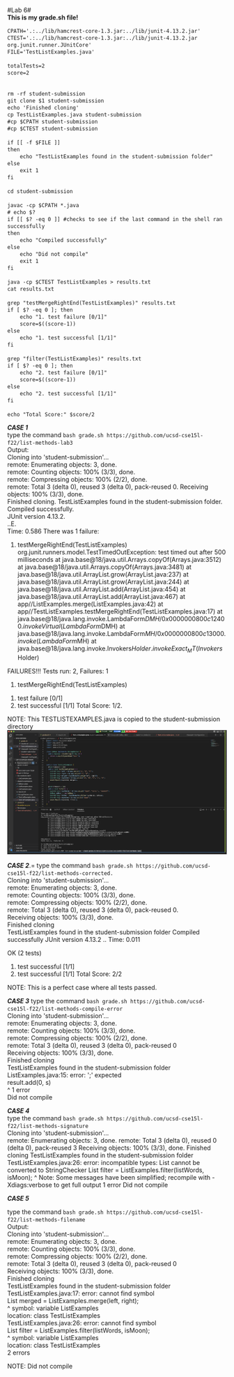 #Lab 6#  
**This is my grade.sh file!** 
```
CPATH='.:../lib/hamcrest-core-1.3.jar:../lib/junit-4.13.2.jar'
CTEST='.:../lib/hamcrest-core-1.3.jar:../lib/junit-4.13.2.jar org.junit.runner.JUnitCore'
FILE='TestListExamples.java'

totalTests=2
score=2


rm -rf student-submission
git clone $1 student-submission
echo 'Finished cloning'
cp TestListExamples.java student-submission
#cp $CPATH student-submission
#cp $CTEST student-submission

if [[ -f $FILE ]]
then
    echo "TestListExamples found in the student-submission folder"
else
    exit 1
fi

cd student-submission

javac -cp $CPATH *.java
# echo $?
if [[ $? -eq 0 ]] #checks to see if the last command in the shell ran successfully
then 
    echo "Compiled successfully"
else
    echo "Did not compile"
    exit 1
fi

java -cp $CTEST TestListExamples > results.txt
cat results.txt

grep "testMergeRightEnd(TestListExamples)" results.txt 
if [ $? -eq 0 ]; then
    echo "1. test failure [0/1]"
    score=$((score-1))
else
    echo "1. test successful [1/1]"
fi

grep "filter(TestListExamples)" results.txt 
if [ $? -eq 0 ]; then
    echo "2. test failure [0/1]"
    score=$((score-1))
else
    echo "2. test successful [1/1]"
fi

echo "Total Score:" $score/2
```  
***CASE 1***  
type the command ```bash grade.sh https://github.com/ucsd-cse15l-f22/list-methods-lab3```  
Output:  
Cloning into 'student-submission'...  
remote: Enumerating objects: 3, done.  
remote: Counting objects: 100% (3/3), done.  
remote: Compressing objects: 100% (2/2), done.  
remote: Total 3 (delta 0), reused 3 (delta 0), pack-reused 0. 
Receiving objects: 100% (3/3), done.   
Finished cloning. 
TestListExamples found in the student-submission folder. 
Compiled successfully.  
JUnit version 4.13.2.  
..E.  
Time: 0.586 
There was 1 failure:
1) testMergeRightEnd(TestListExamples)
org.junit.runners.model.TestTimedOutException: test timed out after 500 milliseconds
        at java.base@18/java.util.Arrays.copyOf(Arrays.java:3512)
        at java.base@18/java.util.Arrays.copyOf(Arrays.java:3481)
        at java.base@18/java.util.ArrayList.grow(ArrayList.java:237)
        at java.base@18/java.util.ArrayList.grow(ArrayList.java:244)
        at java.base@18/java.util.ArrayList.add(ArrayList.java:454)
        at java.base@18/java.util.ArrayList.add(ArrayList.java:467)
        at app//ListExamples.merge(ListExamples.java:42)
        at app//TestListExamples.testMergeRightEnd(TestListExamples.java:17)
        at java.base@18/java.lang.invoke.LambdaForm$DMH/0x0000000800c12400.invokeVirtual(LambdaForm$DMH)
        at java.base@18/java.lang.invoke.LambdaForm$MH/0x0000000800c13000.invoke(LambdaForm$MH)
        at java.base@18/java.lang.invoke.Invokers$Holder.invokeExact_MT(Invokers$Holder)

FAILURES!!!
Tests run: 2,  Failures: 1

1) testMergeRightEnd(TestListExamples)
1. test failure [0/1]
2. test successful [1/1]
Total Score: 1/2. 

NOTE: This TESTLISTEXAMPLES.java  is copied to the student-submission directory
![TestCopied](copied-student-submission.png)

***CASE 2***.= 
type the command ```bash grade.sh https://github.com/ucsd-cse15l-f22/list-methods-corrected.```  
Cloning into 'student-submission'...  
remote: Enumerating objects: 3, done.    
remote: Counting objects: 100% (3/3), done.      
remote: Compressing objects: 100% (2/2), done.       
remote: Total 3 (delta 0), reused 3 (delta 0), pack-reused 0.     
Receiving objects: 100% (3/3), done.      
Finished cloning     
TestListExamples found in the student-submission folder 
Compiled successfully 
JUnit version 4.13.2 
.. 
Time: 0.011 
 
OK (2 tests)  

1. test successful [1/1] 
2. test successful [1/1] 
Total Score: 2/2 

NOTE: This is a perfect case where all tests passed. 


***CASE 3*** 
type the command ```bash grade.sh https://github.com/ucsd-cse15l-f22/list-methods-compile-error```      
Cloning into 'student-submission'...    
remote: Enumerating objects: 3, done.    
remote: Counting objects: 100% (3/3), done.    
remote: Compressing objects: 100% (2/2), done.    
remote: Total 3 (delta 0), reused 3 (delta 0), pack-reused 0   
Receiving objects: 100% (3/3), done.    
Finished cloning   
TestListExamples found in the student-submission folder     
ListExamples.java:15: error: ';' expected    
        result.add(0, s)     
                        ^ 
1 error   
Did not compile   

***CASE 4***   
type the command ```bash grade.sh https://github.com/ucsd-cse15l-f22/list-methods-signature```   
Cloning into 'student-submission'...  
remote: Enumerating objects: 3, done. 
remote: Total 3 (delta 0), reused 0 (delta 0), pack-reused 3 
Receiving objects: 100% (3/3), done. 
Finished cloning 
TestListExamples found in the student-submission folder 
TestListExamples.java:26: error: incompatible types: List<String> cannot be converted to StringChecker 
    List<String> filter = ListExamples.filter(listWords, isMoon); 
                                              ^
Note: Some messages have been simplified; recompile with -Xdiags:verbose to get full output 
1 error 
Did not compile 

***CASE 5*** 

type the command ```bash grade.sh https://github.com/ucsd-cse15l-f22/list-methods-filename```   
Output:    
Cloning into 'student-submission'...    
remote: Enumerating objects: 3, done.    
remote: Counting objects: 100% (3/3), done.    
remote: Compressing objects: 100% (2/2), done.    
remote: Total 3 (delta 0), reused 3 (delta 0), pack-reused 0   
Receiving objects: 100% (3/3), done.  
Finished cloning  
TestListExamples found in the student-submission folder   
TestListExamples.java:17: error: cannot find symbol   
    List<String> merged = ListExamples.merge(left, right);   
                          ^
  symbol:   variable ListExamples  
  location: class TestListExamples  
TestListExamples.java:26: error: cannot find symbol  
    List<String> filter = ListExamples.filter(listWords, isMoon);  
                          ^
  symbol:   variable ListExamples  
  location: class TestListExamples  
2 errors  
    
NOTE: Did not compile   

